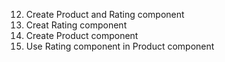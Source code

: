 12. Create Product and Rating component
1. Creat Rating component
1. Create Product component
1. Use Rating component in Product component
